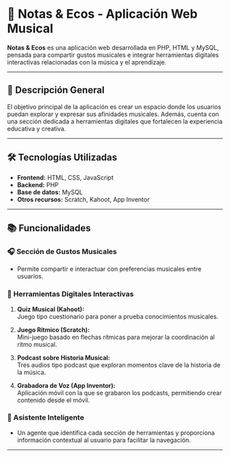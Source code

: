 # 🎵 Notas & Ecos - Aplicación Web Musical

**Notas & Ecos** es una aplicación web desarrollada en PHP, HTML y MySQL, pensada para compartir gustos musicales e integrar herramientas digitales interactivas relacionadas con la música y el aprendizaje.

---

## 🚀 Descripción General

El objetivo principal de la aplicación es crear un espacio donde los usuarios puedan explorar y expresar sus afinidades musicales. Además, cuenta con una sección dedicada a herramientas digitales que fortalecen la experiencia educativa y creativa.

---

## 🛠️ Tecnologías Utilizadas

- **Frontend:** HTML, CSS, JavaScript  
- **Backend:** PHP  
- **Base de datos:** MySQL  
- **Otros recursos:** Scratch, Kahoot, App Inventor

---

## 📚 Funcionalidades

### 🎧 Sección de Gustos Musicales

- Permite compartir e interactuar con preferencias musicales entre usuarios.

### 🧩 Herramientas Digitales Interactivas

1. **Quiz Musical (Kahoot):**  
   Juego tipo cuestionario para poner a prueba conocimientos musicales.

2. **Juego Rítmico (Scratch):**  
   Mini-juego basado en flechas rítmicas para mejorar la coordinación al ritmo musical.

3. **Podcast sobre Historia Musical:**  
   Tres audios tipo podcast que exploran momentos clave de la historia de la música.

4. **Grabadora de Voz (App Inventor):**  
   Aplicación móvil con la que se grabaron los podcasts, permitiendo crear contenido desde el móvil.

### 🤖 Asistente Inteligente

- Un agente que identifica cada sección de herramientas y proporciona información contextual al usuario para facilitar la navegación.

---


